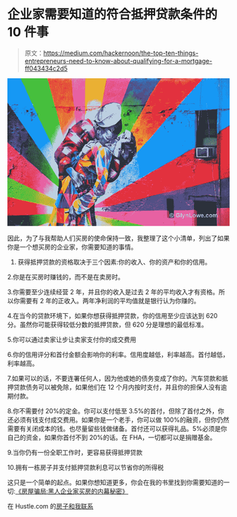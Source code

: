 # 企业家需要知道的符合抵押贷款条件的 10 件事

> 原文：<https://medium.com/hackernoon/the-top-ten-things-entrepreneurs-need-to-know-about-qualifying-for-a-mortgage-ff043434c2d5>

![](img/8a2edea0ddb6b48a860341717a30e855.png)

因此，为了与我帮助人们买房的使命保持一致，我整理了这个小清单，列出了如果你是一个想买房的企业家，你需要知道的事情。

1.  获得抵押贷款的资格取决于三个因素:你的收入、你的资产和你的信用。

2.你是在买房时赚钱的，而不是在卖房时。

3.你需要至少连续经营 2 年，并且你的收入是过去 2 年的平均收入才有资格。所以你需要有 2 年的正收入。两年净利润的平均值就是银行认为你赚的。

4.在当今的贷款环境下，如果你想获得抵押贷款，你的信用至少应该达到 620 分。虽然你可能获得较低分数的抵押贷款，但 620 分是理想的最低标准。

5.你可以通过卖家让步让卖家支付你的成交费用

6.你的信用评分和首付金额会影响你的利率。信用度越低，利率越高。首付越低，利率越高。

7.如果可以的话，不要连署任何人，因为他或她的债务变成了你的。汽车贷款和抵押贷款债务可以被免除，如果他们在 12 个月内按时支付，并且你的担保人没有逾期付款。

8.你不需要付 20%的定金。你可以支付低至 3.5%的首付，但除了首付之外，你还必须有钱支付成交费用。如果你是一个老手，你可以做 100%的融资，但你仍然需要有关闭成本的钱。也尽量留些钱做储备。首付还可以获得礼品。5%必须是你自己的资金，如果你首付不到 20%的话。在 FHA，一切都可以是捐赠基金。

9.当你仍有一份全职工作时，更容易获得抵押贷款

10.拥有一栋房子并支付抵押贷款利息可以节省你的所得税

这只是一个简单的起点。如果你想知道更多，你会在我的书里找到你需要知道的一切:[《房屋骗局:黑人企业家买房的内幕秘密》](http://www.amazon.com/The-House-Hustle-Insider-Entrepreneurs-ebook/dp/B01AFNP54W)

在 Hustle.com 的[房子和我联系](http://www.thehousehustle.com)